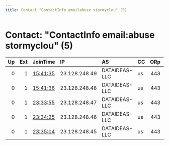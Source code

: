 ```yaml
---
title: Contact "ContactInfo emailabuse stormyclou" (5)
---
```


# Contact: "ContactInfo email:abuse stormyclou" (5)

|   Up |   Ext | JoinTime                                                                                              | IP            | AS            | CC   |   ORp |   Dirp | OS    | Version   | Nickname    |   eFamMembers |
|-----:|------:|:------------------------------------------------------------------------------------------------------|:--------------|:--------------|:-----|------:|-------:|:------|:----------|:------------|--------------:|
|    0 |     1 | [15:41:35](https://nusenu.github.io/OrNetStats/w/relay/FA59728E458BD43A302850AD1CB275264CA49C7B.html) | 23.128.248.49 | DATAIDEAS-LLC | us   |   443 |      0 | Linux | 0.4.7.8   | StormyCloud |             5 |
|    0 |     1 | [15:41:36](https://nusenu.github.io/OrNetStats/w/relay/97A19380AC69FF83A79C82E009D1E932E9C62997.html) | 23.128.248.48 | DATAIDEAS-LLC | us   |   443 |      0 | Linux | 0.4.7.8   | StormyCloud |             5 |
|    0 |     1 | [23:33:55](https://nusenu.github.io/OrNetStats/w/relay/CA5AC6E01051BFD09098A60D7BDAABC34D68462C.html) | 23.128.248.47 | DATAIDEAS-LLC | us   |   443 |      0 | Linux | 0.4.7.8   | StormyCloud |             5 |
|    0 |     1 | [23:34:25](https://nusenu.github.io/OrNetStats/w/relay/C787ADABCA912A70F55A61518A128C062053C278.html) | 23.128.248.46 | DATAIDEAS-LLC | us   |   443 |      0 | Linux | 0.4.7.8   | StormyCloud |             5 |
|    0 |     1 | [23:35:04](https://nusenu.github.io/OrNetStats/w/relay/11341223E37D4A9A4DBA2578E82411B2E7B56DFC.html) | 23.128.248.45 | DATAIDEAS-LLC | us   |   443 |      0 | Linux | 0.4.7.8   | StormyCloud |             5 |
